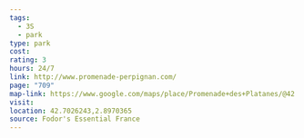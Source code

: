 ```yaml
---
tags:
  - 3S
  - park
type: park
cost: 
rating: 3
hours: 24/7
link: http://www.promenade-perpignan.com/
page: "709"
map-link: https://www.google.com/maps/place/Promenade+des+Platanes/@42.7026773,2.8944231,17z/data=!3m1!4b1!4m6!3m5!1s0x12b06e52d9d6313b:0x4b4483c3a95a2fb1!8m2!3d42.7026734!4d2.896998!16s%2Fg%2F11ddwtfdl6?entry=ttu&g_ep=EgoyMDI0MTAwOS4wIKXMDSoASAFQAw%3D%3D
visit: 
location: 42.7026243,2.8970365
source: Fodor's Essential France
---
```

